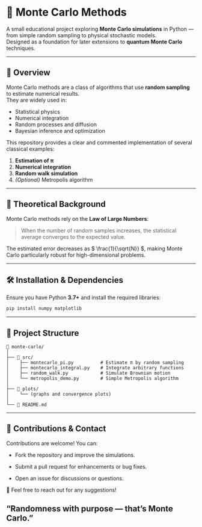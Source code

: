 # 🎲 Monte Carlo Methods

A small educational project exploring **Monte Carlo simulations** in Python — from simple random sampling to physical stochastic models.  
Designed as a foundation for later extensions to **quantum Monte Carlo** techniques.

---

## 📘 Overview

Monte Carlo methods are a class of algorithms that use **random sampling** to estimate numerical results.  
They are widely used in:
- Statistical physics
- Numerical integration
- Random processes and diffusion
- Bayesian inference and optimization

This repository provides a clear and commented implementation of several classical examples:
1. **Estimation of π**
2. **Numerical integration**
3. **Random walk simulation**
4. *(Optional)* Metropolis algorithm

---

## 🧠 Theoretical Background

Monte Carlo methods rely on the **Law of Large Numbers**:  
> When the number of random samples increases, the statistical average converges to the expected value.

The estimated error decreases as $ \frac{1}{\sqrt{N}} $, making Monte Carlo particularly robust for high-dimensional problems.

---

## 🛠 Installation & Dependencies  

Ensure you have Python **3.7+** and install the required libraries:  

```bash
pip install numpy matplotlib
```

---

## 📂 Project Structure
```
📂 monte-carlo/
│
├── 📂 src/
│    ├── montecarlo_pi.py          # Estimate π by random sampling
│    ├── montecarlo_integral.py    # Integrate arbitrary functions
│    ├── random_walk.py            # Simulate Brownian motion
│    └── metropolis_demo.py        # Simple Metropolis algorithm
│
├── 📂 plots/
│    └── (graphs and convergence plots)
│
└── 📜 README.md
```

---

## 🤝 Contributions & Contact

Contributions are welcome! You can:

- Fork the repository and improve the simulations.

- Submit a pull request for enhancements or bug fixes.

- Open an issue for discussions or questions.

📩 Feel free to reach out for any suggestions!

## “Randomness with purpose — that’s Monte Carlo.”
